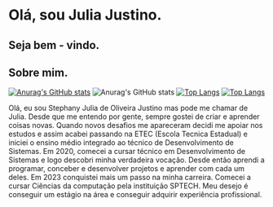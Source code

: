 # Olá, sou Julia Justino.
##   Seja bem - vindo. 
## Sobre mim.
[![Anurag's GitHub stats](https://github-readme-stats.vercel.app/api?username=JuliaOJustino)](https://github.com/anuraghazra/github-readme-stats)
![Anurag's GitHub stats](https://github-readme-stats.vercel.app/api?username=JuliaOJustino&show_icons=true&theme=transparent)
[![Top Langs](https://github-readme-stats.vercel.app/api/top-langs/username=JuliaOJustino&show_icons=true&theme=transparent)](https://github.com/anuraghazra/github-readme-stats)
[![Top Langs](https://github-readme-stats.vercel.app/api/top-langs/?username=anuraghazra&layout=compact)](https://github.com/anuraghazra/github-readme-stats)

<div id="txtp">
    Olá, eu sou Stephany Julia de Oliveira Justino mas pode me chamar de Julia. Desde que me entendo por gente, sempre gostei de criar e aprender coisas novas. Quando novos desafios me apareceram decidi me apoiar nos estudos e assim acabei passando na ETEC (Escola Tecnica Estadual) e iniciei o ensino médio integrado ao técnico de Desenvolvimento de Sistemas.
    Em 2020, comecei a cursar técnico em Desenvolvimento de Sistemas e logo descobri minha verdadeira vocação. Desde então aprendi a programar, conceber e desenvolver projetos e aprender com cada um deles.
    Em 2023 conquistei mais um passo na minha carreira. Comecei a cursar Ciências da computação pela instituição SPTECH.
  Meu desejo é conseguir um estágio na área e conseguir adquirir experiência profissional.
  </div>


